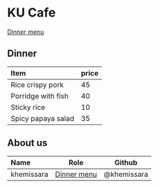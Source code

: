 # KU Cafe

[Dinner menu](#dinner)

## Dinner 
| Item                 | price |
|:-------------------------|----------|
| Rice crispy pork               | 45    |
| Porridge with fish             | 40       |
| Sticky rice            | 10       |
| Spicy papaya salad            |35   

## About us
| Name      | Role      | Github          |
|:----------|-----------|-----------------|
| khemissara | [Dinner menu](#dinner) | @khemissara |

